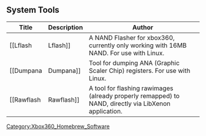 <onlyinclude>

## System Tools

| Title        | Description  | Author                                                                                                |
| ------------ | ------------ | ----------------------------------------------------------------------------------------------------- |
| \[\[Lflash   | Lflash\]\]   | A NAND Flasher for xbox360, currently only working with 16MB NAND. For use with Linux.                |
| \[\[Dumpana  | Dumpana\]\]  | Tool for dumping ANA (Graphic Scaler Chip) registers. For use with Linux.                             |
| \[\[Rawflash | Rawflash\]\] | A tool for flashing rawimages (already properly remapped) to NAND, directly via LibXenon application. |

</onlyinclude>

[Category:Xbox360_Homebrew_Software](Category_Xbox360_Homebrew_Software.md "wikilink")